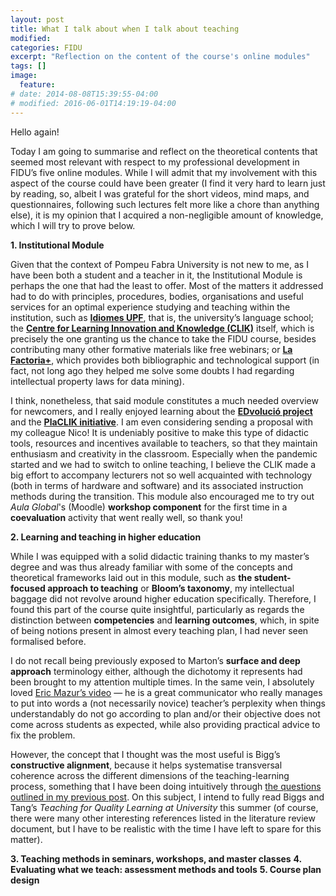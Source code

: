 ```yaml
---
layout: post
title: What I talk about when I talk about teaching
modified:
categories: FIDU
excerpt: "Reflection on the content of the course's online modules"
tags: []
image:
  feature:
# date: 2014-08-08T15:39:55-04:00
# modified: 2016-06-01T14:19:19-04:00
---
```


Hello again!

Today I am going to summarise and reflect on the theoretical contents that seemed most relevant with respect to my professional development in FIDU’s five online modules. While I will admit that my involvement with this aspect of the course could have been greater (I find it very hard to learn just by reading, so, albeit I was grateful for the short videos, mind maps, and questionnaires, following such lectures felt more like a chore than anything else), it is my opinion that I acquired a non-negligible amount of knowledge, which I will try to prove below.


**1. Institutional Module**

Given that the context of Pompeu Fabra University is not new to me, as I have been both a student and a teacher in it, the Institutional Module is perhaps the one that had the least to offer. Most of the matters it addressed had to do with principles, procedures, bodies, organisations and useful services for an optimal experience studying and teaching within the institution, such as <a href="https://www.upf.edu/web/idiomesupf" target="_blank">**Idiomes UPF**</a>, that is, the university’s language school; the <a href="https://www.upf.edu/web/clik" target="_blank">**Centre for Learning Innovation and Knowledge (CLIK)**</a> itself, which is precisely the one granting us the chance to take the FIDU course, besides contributing many other formative materials like free webinars; or <a href="https://www.upf.edu/web/factoria" target="_blank">**La Factoria+**</a>, which provides both bibliographic and technological support (in fact, not long ago they helped me solve some doubts I had regarding intellectual property laws for data mining).

I think, nonetheless, that said module constitutes a much needed overview for newcomers, and I really enjoyed learning about the <a href="https://www.upf.edu/web/edvolucio" target="_blank">**EDvolució project**</a> and the <a href="https://www.upf.edu/web/clik/ajuts-placlik" target="_blank">**PlaCLIK initiative**</a>. I am even considering sending a proposal with my colleague Nico! It is undeniably positive to make this type of didactic tools, resources and incentives available to teachers, so that they maintain enthusiasm and creativity in the classroom. Especially when the pandemic started and we had to switch to online teaching, I believe the CLIK made a big effort to accompany lecturers not so well acquainted with technology (both in terms of hardware and software) and its associated instruction methods during the transition. This module also encouraged me to try out _Aula Global_'s (Moodle) **workshop component** for the first time in a **coevaluation** activity that went really well, so thank you!

**2. Learning and teaching in higher education**

While I was equipped with a solid didactic training thanks to my master’s degree and was thus already familiar with some of the concepts and theoretical frameworks laid out in this module, such as **the student-focused approach to teaching** or **Bloom’s taxonomy**, my intellectual baggage did not revolve around higher education specifically. Therefore, I found this part of the course quite insightful, particularly as regards the distinction between **competencies** and **learning outcomes**, which, in spite of being notions present in almost every teaching plan, I had never seen formalised before.

I do not recall being previously exposed to Marton’s **surface and deep approach** terminology either, although the dichotomy it represents had been brought to my attention multiple times. In the same vein, I absolutely loved <a href="https://www.youtube.com/watch?v=WwslBPj8GgI" target="_blank">Eric Mazur’s video</a> — he is a great communicator who really manages to put into words a (not necessarily novice) teacher’s perplexity when things understandably do not go according to plan and/or their objective does not come across students as expected, while also providing practical advice to fix the problem.

However, the concept that I thought was the most useful is Bigg’s **constructive alignment**, because it helps systematise transversal coherence across the different dimensions of the teaching-learning process, something that I have been doing intuitively through <a href="https://immalopez.github.io/fidu/teaching-career-and-philosophy/" target="_blank">the questions outlined in my previous post</a>. On this subject, I intend to fully read Biggs and Tang’s _Teaching for Quality Learning at University_ this summer (of course, there were many other interesting references listed in the literature review document, but I have to be realistic with the time I have left to spare for this matter).

**3. Teaching methods in seminars, workshops, and master classes**
**4. Evaluating what we teach: assessment methods and tools**
**5. Course plan design**

